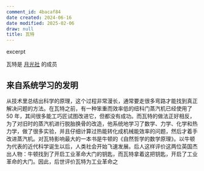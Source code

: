 ```yaml
---
comment_id: 4bacaf84
date created: 2024-06-16
date modified: 2025-02-06
draw: null
title: 瓦特
---
```

excerpt

<!-- more -->

瓦特是 [月光社](月光社) 的成员

## 来自系统学习的发明

从技术里总结出科学的原理，这个过程非常漫长，通常要走很多弯路才能找到真正解决问题的方法。在瓦特之前，有一种笨重而效率低的纽科门蒸汽机已经使用了 50 年，其间很多能工巧匠试图改进它，但都没有成功。而瓦特的做法正好相反，为了对旧时的蒸汽机进行脱胎换骨的改造，他系统地学习了数学、力学、化学和热力学，做了很多实验，并且仔细计算过热能转化成机械能效率的问题，然后才着手改进蒸汽机。对瓦特影响最大的一本书是牛顿的《自然哲学的数学原理》。以牛顿为代表的近代科学诞生以后，人类社会开始飞速发展。后人这样评价这两位英国杰出人物：牛顿找到了开启工业革命大门的钥匙，而瓦特拿着这把钥匙，开启了工业革命的大门。因此，后世评价瓦特为工业革命之
